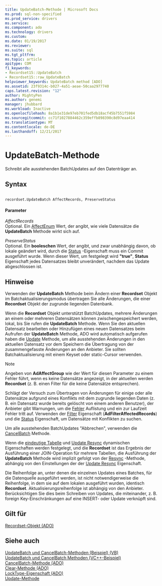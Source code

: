 ```yaml
---
title: UpdateBatch-Methode | Microsoft Docs
ms.prod: sql-non-specified
ms.prod_service: drivers
ms.service: 
ms.component: ado
ms.technology: drivers
ms.custom: 
ms.date: 01/19/2017
ms.reviewer: 
ms.suite: sql
ms.tgt_pltfrm: 
ms.topic: article
apitype: COM
f1_keywords:
- Recordset15::UpdateBatch
- Recordset15::raw_UpdateBatch
helpviewer_keywords: UpdateBatch method [ADO]
ms.assetid: 23f9314c-b027-4a51-aeae-50caa2977740
caps.latest.revision: "12"
author: MightyPen
ms.author: genemi
manager: jhubbard
ms.workload: Inactive
ms.openlocfilehash: 8a1b1e31de97eb701fed5db18acf45b7551f5984
ms.sourcegitcommit: cc71f1027884462c359effb898390c8d97eaa414
ms.translationtype: MT
ms.contentlocale: de-DE
ms.lasthandoff: 12/21/2017
---
```

# <a name="updatebatch-method"></a>UpdateBatch-Methode
Schreibt alle ausstehenden BatchUpdates auf den Datenträger an.  
  
## <a name="syntax"></a>Syntax  
  
```  
  
recordset.UpdateBatch AffectRecords, PreserveStatus  
```  
  
#### <a name="parameters"></a>Parameter  
 *AffectRecords*  
 Optional. Ein [AffectEnum](../../../ado/reference/ado-api/affectenum.md) Wert, der angibt, wie viele Datensätze die **UpdateBatch** Methode wirkt sich auf.  
  
 *PreserveStatus*  
 Optional. Ein **booleschen** Wert, der angibt, und zwar unabhängig davon, ob lokale geändert wird, durch die [Status](../../../ado/reference/ado-api/status-property-ado-recordset.md) -Eigenschaft muss ein Commit ausgeführt wurde. Wenn dieser Wert, um festgelegt wird **"true"**, **Status** Eigenschaft jedes Datensatzes bleibt unverändert, nachdem das Update abgeschlossen ist.  
  
## <a name="remarks"></a>Hinweise  
 Verwenden der **UpdateBatch** Methode beim Ändern einer **Recordset** Objekt im Batchaktualisierungsmodus übertragen Sie alle Änderungen, die einer **Recordset** Objekt der zugrunde liegenden Datenbank.  
  
 Wenn die **Recordset** Objekt unterstützt BatchUpdates, mehrere Änderungen an einem oder mehreren Datensätzen können zwischengespeichert werden, lokal, bis Sie rufen die **UpdateBatch** Methode. Wenn Sie den aktuellen Datensatz bearbeiten oder Hinzufügen eines neuen Datensatzes beim Aufrufen der **UpdateBatch** Methode, ADO wird automatisch aufgerufen haben die [Update](../../../ado/reference/ado-api/update-method.md) Methode, um alle ausstehenden Änderungen in den aktuellen Datensatz vor dem Speichern die Übertragung von der zusammengefasste Änderungen an den Anbieter. Sie sollten Batchaktualisierung mit einem Keyset oder static-Cursor verwenden.  
  
> [!NOTE]
>  Angeben von **AdAffectGroup** wie der Wert für diesen Parameter zu einem Fehler führt, wenn es keine Datensätze angezeigt, in der aktuellen werden **Recordset** (z. B. einen Filter für die keine Datensätze entsprechen).  
  
 Schlägt der Versuch zum Übertragen von Änderungen für einige oder alle Datensätze aufgrund eines Konflikts mit dem zugrunde liegenden Daten (z. B. ein Datensatz wurde bereits gelöscht von einem anderen Benutzer), der Anbieter gibt Warnungen, um die [Fehler](../../../ado/reference/ado-api/errors-collection-ado.md) Auflistung und ein zur Laufzeit Fehler tritt auf. Verwenden der [Filter](../../../ado/reference/ado-api/filter-property.md) Eigenschaft (**AdFilterAffectedRecords**) und die [Status](../../../ado/reference/ado-api/status-property-ado-recordset.md) Eigenschaft, um Datensätze mit Konflikten zu suchen.  
  
 Um alle ausstehenden BatchUpdates "Abbrechen", verwenden die [CancelBatch](../../../ado/reference/ado-api/cancelbatch-method-ado.md) Methode.  
  
 Wenn die [eindeutige Tabelle](../../../ado/reference/ado-api/unique-table-unique-schema-unique-catalog-properties-dynamic-ado.md) und [Update Resync](../../../ado/reference/ado-api/update-resync-property-dynamic-ado.md) dynamischen Eigenschaften werden festgelegt, und die **Recordset** ist das Ergebnis der Ausführung einer JOIN-Operation für mehrere Tabellen, die Ausführung der **UpdateBatch** Methode wird implizit gefolgt von der [Resync](../../../ado/reference/ado-api/resync-method.md) -Methode, abhängig von den Einstellungen der der [Update Resync](../../../ado/reference/ado-api/update-resync-property-dynamic-ado.md) Eigenschaft.  
  
 Die Reihenfolge an, unter denen die einzelnen Updates eines Batches, für die Datenquelle ausgeführt werden, ist nicht notwendigerweise die Reihenfolge, in dem sie auf dem lokalen ausgeführt wurden, identisch **Recordset**. Aktualisierungsreihenfolge ist abhängig von den Anbieter. Berücksichtigen Sie dies beim Schreiben von Updates, die miteinander, z. B. foreign Key-Einschränkungen auf eine INSERT- oder Update verknüpft sind.  
  
## <a name="applies-to"></a>Gilt für  
 [Recordset-Objekt (ADO)](../../../ado/reference/ado-api/recordset-object-ado.md)  
  
## <a name="see-also"></a>Siehe auch  
 [UpdateBatch und CancelBatch-Methoden (Beispiel) (VB)](../../../ado/reference/ado-api/updatebatch-and-cancelbatch-methods-example-vb.md)   
 [UpdateBatch und CancelBatch Methoden (VC++-Beispiel)](../../../ado/reference/ado-api/updatebatch-and-cancelbatch-methods-example-vc.md)   
 [CancelBatch-Methode (ADO)](../../../ado/reference/ado-api/cancelbatch-method-ado.md)   
 [Clear-Methode (ADO)](../../../ado/reference/ado-api/clear-method-ado.md)   
 [LockType-Eigenschaft (ADO)](../../../ado/reference/ado-api/locktype-property-ado.md)   
 [Update-Methode](../../../ado/reference/ado-api/update-method.md)
